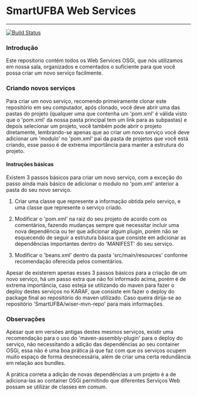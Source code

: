 # SmartUFBA Web Services
---
[![Build Status](https://travis-ci.org/WiserUFBA/wiser-services.svg?branch=master)](https://travis-ci.org/WiserUFBA/wiser-services)

### Introdução

Este repositorio contém todos os Web Services OSGi, que nós utilizamos em nossa sala,
organizados e comentados o suficiente para que você possa criar um novo serviço facilmente.

### Criando novos serviços

Para criar um novo serviço, recomendo primeiramente clonar este repositório em seu computador,
após clonado, você deve abrir uma das pastas do projeto (qualquer uma que contenha um 'pom.xml'
é válida visto que o 'pom.xml' da nossa pasta principal tem um link para as subpastas) e
depois selecionar um projeto, você também pode abrir o projeto diretamente, lembrando-se apenas
que ao criar um novo serviço você deve adicionar um 'modulo' no 'pom.xml' pai da pasta de
projetos que você está criando, esse passo é de extrema importância para manter a estrutura do
projeto.

#### Instruções básicas

Existem 3 passos básicos para criar um novo serviço, com a exceção do passo ainda mais básico
de adicionar o modulo no 'pom.xml' anterior a pasta do seu novo serviço.

1. Criar uma classe que represente a informação obtida pelo serviço, e uma classe que represente
o serviço criado.

2. Modificar o 'pom.xml' na raiz do seu projeto de acordo com os comentários, fazendo mudanças
sempre que necessitar incluir uma nova dependência ou ter que adicionar algum plugin, porém não
se esquecendo de seguir a estrutura básica que consiste em adicionar as dependências importantes
dentro do 'MANIFEST' do seu serviço.

3. Modificar o 'beans.xml' dentro da pasta 'src/main/resources' conforme recomendação oferecida
pelos comentários.

Apesar de existerem apenas esses 3 passos básicos para a criação de um novo serviço, há um passo
extra que não foi informado acima, porém é de extrema importância, caso esteja se utilizando do
maven para fazer o deploy destes serviços no KARAF, que consiste em fazer o deploy do package
final ao repositório do maven utilizado. Caso queira dirija-se ao repositório
'SmartUFBA/wiser-mvn-repo' para mais informações.

### Observações

Apesar que em versões antigas destes mesmos serviços, existir uma recomendação para o uso do
'maven-assembly-plugin' para o deploy do serviço, não necessitando a adição das dependências ao
seu container OSGi, essa não é uma boa prática já que faz com que os serviços ocupem muito
espaço de forma desnecessária, além de criar uma certa redundância em relação aos bundles.

A prática correta a adição de novas dependências a um projeto é a de adiciona-las ao container
OSGi permitindo que diferentes Serviços Web possam se utilizar de classes em comum.


